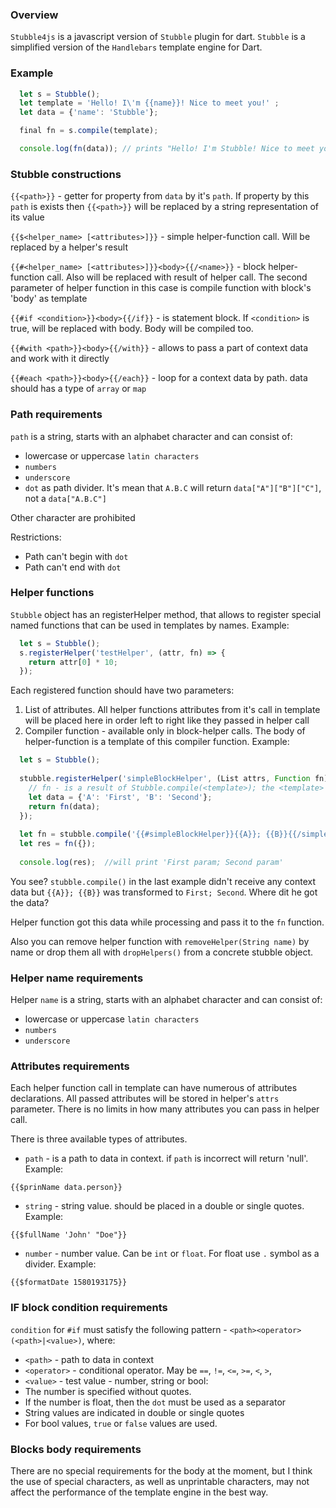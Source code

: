### Overview

`Stubble4js` is a javascript version of `Stubble` plugin for dart. 
`Stubble` is a simplified version of the `Handlebars` template engine for Dart.

### Example

```javascript
  let s = Stubble();
  let template = 'Hello! I\'m {{name}}! Nice to meet you!' ;
  let data = {'name': 'Stubble'};

  final fn = s.compile(template);

  console.log(fn(data)); // prints "Hello! I'm Stubble! Nice to meet you!"
```

### Stubble constructions

`{{<path>}}` - getter for property from `data` by it's `path`. If property by this `path` is exists then `{{<path>}}` will be replaced by a string representation of its value 

`{{$<helper_name> [<attributes>]}}` - simple helper-function call. Will be replaced by a helper's result

`{{#<helper_name> [<attributes>]}}<body>{{/<name>}}` - block helper-function call. Also will be replaced with result of helper call. The second parameter of helper function in this case is compile function with block's  'body' as template

`{{#if <condition>}}<body>{{/if}}` - is statement block. If `<condition>` is true, will be replaced with body. Body will be compiled too.

`{{#with <path>}}<body>{{/with}}` - allows to pass a part of context data and work with it directly

`{{#each <path>}}<body>{{/each}}` - loop for a context data by path. data should has a type of `array` or `map`

### Path requirements

`path` is a string, starts with an alphabet character and can consist of:
- lowercase or uppercase `latin characters`
- `numbers`
- `underscore`
- `dot` as path divider. It's mean that `A.B.C` will return `data["A"]["B"]["C"]`, not a `data["A.B.C"]`

Other character are prohibited

Restrictions:
- Path can't begin with `dot`
- Path can't end with `dot`


### Helper functions

`Stubble` object has an registerHelper method, that allows to register special named functions that can be used in templates by names. Example:

```javascript
  let s = Stubble();
  s.registerHelper('testHelper', (attr, fn) => {
    return attr[0] * 10;
  });
```

Each registered function should have two parameters:
1. List of attributes. All helper functions attributes from it's call in template will be placed here in order left to right like they passed in helper call
2. Compiler function - available only in block-helper calls. The body of helper-function is a template of this compiler function. Example:

```javascript
  let s = Stubble();
  
  stubble.registerHelper('simpleBlockHelper', (List attrs, Function fn) => { 
    // fn - is a result of Stubble.compile(<template>); the <template> in this example is "{{A}}; {{B}}"
    let data = {'A': 'First', 'B': 'Second'};
    return fn(data);
  });
  
  let fn = stubble.compile('{{#simpleBlockHelper}}{{A}}; {{B}}{{/simpleBlockHelper}}');
  let res = fn({});
  
  console.log(res);  //will print 'First param; Second param'
```

You see? `stubble.compile()` in the last example didn't receive any context data but `{{A}}; {{B}}` was transformed to `First; Second`. Where dit he got the data? 

Helper function got this data while processing and pass it to the `fn` function.  

Also you can remove helper function with `removeHelper(String name)` by name or drop them all with `dropHelpers()` from a concrete stubble object.

### Helper name requirements

Helper `name` is a string, starts with an alphabet character and can consist of:
- lowercase or uppercase `latin characters`
- `numbers`
- `underscore`

### Attributes requirements

Each helper function call in template can have numerous of attributes declarations. 
All passed attributes will be stored in helper's `attrs` parameter. 
There is no limits in how many attributes you can pass in helper call.

There is three available types of attributes.
- `path` - is a path to data in context. if `path` is incorrect will return 'null'. Example:
```
{{$prinName data.person}}
```

- `string` - string value. should be placed in a double or single quotes. Example:
```
{{$fullName 'John' "Doe"}}
```

- `number` - number value. Can be `int` or `float`. For float use `.` symbol as a divider. Example:
```
{{$formatDate 1580193175}}
```

### IF block condition requirements

`condition` for `#if` must satisfy the following pattern - `<path><operator>(<path>|<value>)`, where:
- `<path>` - path to data in context
- `<operator>` - conditional operator. May be `==`, `!=`, `<=`, `>=`, `<`, `>`, 
- `<value>` - test value - number, string or bool: 
 - The number is specified without quotes.
 - If the number is float, then the `dot` must be used as a separator
 - String values are indicated in double or single quotes
 - For bool values, `true` or `false` values are used.

### Blocks body requirements

There are no special requirements for the body at the moment, but I think the use of special characters, as well as unprintable characters, may not affect the performance of the template engine in the best way.


